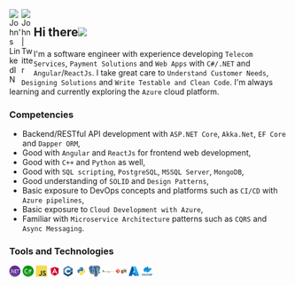 <a href="https://www.linkedin.com/in/devjonie/">
  <img align="left" alt="John's LinkedIN" width="22px" src="https://raw.githubusercontent.com/peterthehan/peterthehan/master/assets/linkedin.svg" />
</a>
<a href="https://twitter.com/devjonie">
  <img align="left" alt="John | Twitter" width="22px" src="https://raw.githubusercontent.com/peterthehan/peterthehan/master/assets/twitter.svg" />
</a>

## Hi there<img src="https://media.giphy.com/media/hvRJCLFzcasrR4ia7z/giphy.gif" width="25px">
I'm a software engineer with experience developing `Telecom Services`, `Payment Solutions` and `Web Apps` with `C#/.NET` and `Angular`/`ReactJs`.
I take great care to `Understand Customer Needs`, `Designing Solutions` and `Write Testable and Clean Code`.
I'm always learning and currently exploring the `Azure` cloud platform.

### Competencies
- Backend/RESTful API development with `ASP.NET Core`, `Akka.Net`, `EF Core` and `Dapper ORM`,
- Good with `Angular` and `ReactJs` for frontend web development,
- Good with `C++` and `Python` as well,
- Good with `SQL scripting`, `PostgreSQL`, `MSSQL Server`, `MongoDB`,
- Good understanding of `SOLID` and `Design Patterns`,
- Basic exposure to DevOps concepts and platforms such as `CI/CD` with `Azure pipelines`,
- Basic exposure to `Cloud Development with Azure`,
- Familiar with `Microservice Architecture` patterns such as `CQRS` and `Async Messaging`.

### Tools and Technologies
<code><img height="20" src="https://raw.githubusercontent.com/github/explore/80688e429a7d4ef2fca1e82350fe8e3517d3494d/topics/dotnet/dotnet.png"></code>
<code><img height="20" src="https://raw.githubusercontent.com/github/explore/80688e429a7d4ef2fca1e82350fe8e3517d3494d/topics/csharp/csharp.png"></code>
<code><img height="20" src="https://raw.githubusercontent.com/github/explore/80688e429a7d4ef2fca1e82350fe8e3517d3494d/topics/javascript/javascript.png"></code>
<code><img height="20" src="https://raw.githubusercontent.com/github/explore/80688e429a7d4ef2fca1e82350fe8e3517d3494d/topics/angular/angular.png"></code>
<code><img height="20" src="https://raw.githubusercontent.com/github/explore/80688e429a7d4ef2fca1e82350fe8e3517d3494d/topics/cpp/cpp.png"></code>
<code><img height="20" src="https://raw.githubusercontent.com/github/explore/80688e429a7d4ef2fca1e82350fe8e3517d3494d/topics/python/python.png"></code>
<code><img height="20" src="https://raw.githubusercontent.com/github/explore/80688e429a7d4ef2fca1e82350fe8e3517d3494d/topics/postgresql/postgresql.png"></code>
<code><img height="20" src="https://raw.githubusercontent.com/github/explore/80688e429a7d4ef2fca1e82350fe8e3517d3494d/topics/mongodb/mongodb.png"></code>
<code><img height="20" src="https://raw.githubusercontent.com/github/explore/80688e429a7d4ef2fca1e82350fe8e3517d3494d/topics/git/git.png"></code>
<code><img height="20" src="https://raw.githubusercontent.com/github/explore/80688e429a7d4ef2fca1e82350fe8e3517d3494d/topics/azure/azure.png"></code>
<code><img height="20" src="https://raw.githubusercontent.com/github/explore/80688e429a7d4ef2fca1e82350fe8e3517d3494d/topics/docker/docker.png"></code>

